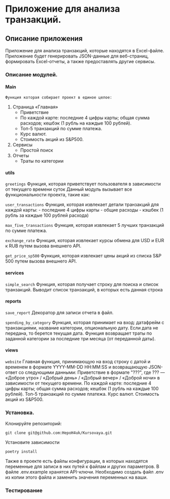 # Приложение для анализа транзакций.

## Описание приложения
Приложение для анализа транзакций, которые находятся в Excel-файле. Приложение будет генерировать JSON-данные для веб-страниц, формировать Excel-отчеты, а также предоставлять другие сервисы.

### Описание модулей.
#### Main
    Функция которая собирает проект в единое целое:
1. Страница «Главная»
    - Приветствие
    - По каждой карте:
        последние 4 цифры карты;
        общая сумма расходов;
        кешбэк (1 рубль на каждые 100 рублей).
    - Топ-5 транзакций по сумме платежа.
    - Курс валют.
    - Стоимость акций из S&P500.
2. Сервисы
    - Простой поиск
3. Отчеты
    - Траты по категории

#### utils
```greetings```
Функция, которая приветствует пользователя в зависимости от текущего времени суток
Данный модуль вызывает все функциональности проекта, такие как:

```user_transactions```
Функция, которая извлекает детали транзакций для каждой карты:
    - последние 4 цифры карты
    - общие расходы
    - кэшбек (1 рубль за каждые 100 рублей расхода)

```max_five_transactions```
Функция, которая извлекает 5 лучших транзакций по сумме платежа.

```exchange_rate```
Функция, которая извлекает курсы обмена для USD и EUR к RUB путем вызова внешнего API.

```get_price_sp500```
Функция, которая извлекает цены акций из списка S&P 500 путем вызова внешнего API.

#### services
```simple_search```
Функция, которая получает строку для поиска и список транзакций.
Выводит список транзакций, в которых есть данная строка

#### reports
```save_report```
Декоратор для записи отчета в файл.

```spending_by_category```
Функция, которая принимает на вход: датафрейм с транзакциями, название категории,
опциональную дату. Если дата не передана, то берется текущая дата. Функция возвращает
траты по заданной категории за последние три месяца (от переданной даты).

#### views
```website```
Главная функция, принимающую на вход строку с датой и временем в формате
YYYY-MM-DD HH:MM:SS и возвращающую JSON-ответ со следующими данными:
Приветствие в формате "???", где ??? — «Доброе утро» / «Добрый день» / «Добрый вечер» / «Доброй ночи» в зависимости
от текущего времени.
По каждой карте:
    последние 4 цифры карты;
    общая сумма расходов;
    кешбэк (1 рубль на каждые 100 рублей).
    Топ-5 транзакций по сумме платежа.
    Курс валют.
    Стоимость акций из S&P500.

### Установка.
Клонируйте репозиторий:
```
git clone git@github.com:HepoH4uk/Kursovaya.git
```
Установите зависимости
```
poetry install
```
Также в проекте есть файлы конфигурации, в которых находятся переменные для записи в них путей к файлам и других параметров. В файле .env.example хранятся API-ключи. Необходимо создать файл .env из копии этого файла и заменить значения переменных на ваши.

### Тестирование


